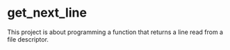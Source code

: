 # get_next_line
This project is about programming a function that returns a line read from a file descriptor.